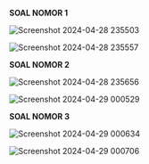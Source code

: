 **SOAL NOMOR 1**

![Screenshot 2024-04-28 235503](https://github.com/sitimilana/learn-database-phpmyadmin/assets/160199567/304187ac-9284-434f-84b8-f4c769ae498a)

![Screenshot 2024-04-28 235557](https://github.com/sitimilana/learn-database-phpmyadmin/assets/160199567/50b3bd15-0347-48bb-8532-cba0ace72bb3)

**SOAL NOMOR 2**

![Screenshot 2024-04-28 235656](https://github.com/sitimilana/learn-database-phpmyadmin/assets/160199567/a044b6e8-db71-490b-8dbf-0cc7666f67cb)

![Screenshot 2024-04-29 000529](https://github.com/sitimilana/learn-database-phpmyadmin/assets/160199567/4922f71b-cb4e-42ed-8647-c4831969d04f)


**SOAL NOMOR 3**

![Screenshot 2024-04-29 000634](https://github.com/sitimilana/learn-database-phpmyadmin/assets/160199567/40302d08-5dd1-402f-8f50-e1769af95193)

![Screenshot 2024-04-29 000706](https://github.com/sitimilana/learn-database-phpmyadmin/assets/160199567/87817796-080b-41b8-8ef2-84aa7aac1031)

